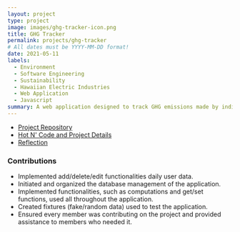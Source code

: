 ```yaml
---
layout: project
type: project
image: images/ghg-tracker-icon.png
title: GHG Tracker
permalink: projects/ghg-tracker
# All dates must be YYYY-MM-DD format!
date: 2021-05-11
labels:
  - Environment
  - Software Engineering
  - Sustainability
  - Hawaiian Electric Industries
  - Web Application
  - Javascript
summary: A web application designed to track GHG emissions made by individuals in Hawai'i and to help reduce them.
---
```

* [Project Repository](https://github.com/hot-n-code/ghg-tracker)
* [Hot N' Code and Project Details](https://hot-n-code.github.io/)
* [Reflection](https://dmtapia.github.io/essays/rediscovering-passions.html)

### Contributions
* Implemented add/delete/edit functionalities daily user data.
* Initiated and organized the database management of the application.
* Implemented functionalities, such as computations and get/set functions, used all throughout the application.
* Created fixtures (fake/random data) used to test the application.
* Ensured every member was contributing on the project and provided assistance to members who needed it.
